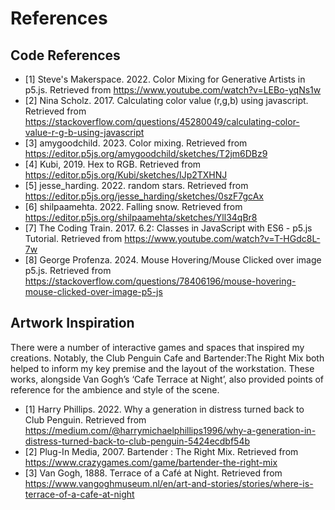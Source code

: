 # References
## Code References
- [1] Steve's Makerspace. 2022. Color Mixing for Generative Artists in p5.js. Retrieved from https://www.youtube.com/watch?v=LEBo-yqNs1w 
- [2] Nina Scholz. 2017. Calculating color value (r,g,b) using javascript. Retrieved from https://stackoverflow.com/questions/45280049/calculating-color-value-r-g-b-using-javascript 
- [3] amygoodchild. 2023. Color mixing. Retrieved from https://editor.p5js.org/amygoodchild/sketches/T2jm6DBz9 
- [4] Kubi, 2019. Hex to RGB. Retrieved from https://editor.p5js.org/Kubi/sketches/IJp2TXHNJ 
- [5] jesse_harding. 2022. random stars. Retrieved from https://editor.p5js.org/jesse_harding/sketches/0szF7gcAx  
- [6] shilpaamehta. 2022. Falling snow. Retrieved from https://editor.p5js.org/shilpaamehta/sketches/Yll34qBr8 
- [7] The Coding Train. 2017.  6.2: Classes in JavaScript with ES6 - p5.js Tutorial. Retrieved from https://www.youtube.com/watch?v=T-HGdc8L-7w 
- [8] George Profenza. 2024. Mouse Hovering/Mouse Clicked over image p5.js. Retrieved from https://stackoverflow.com/questions/78406196/mouse-hovering-mouse-clicked-over-image-p5-js 

## Artwork Inspiration
There were a number of interactive games and spaces that inspired my creations. Notably, the Club Penguin Cafe and Bartender:The Right Mix both helped to inform my key premise and the layout of the workstation. These works, alongside Van Gogh’s ‘Cafe Terrace at Night’, also provided points of reference for the ambience and style of the scene. 
- [1] Harry Phillips. 2022. Why a generation in distress turned back to Club Penguin. Retrieved from https://medium.com/@harrymichaelphillips1996/why-a-generation-in-distress-turned-back-to-club-penguin-5424ecdbf54b 
- [2] Plug-In Media, 2007. Bartender : The Right Mix. Retrieved from https://www.crazygames.com/game/bartender-the-right-mix 
- [3] Van Gogh, 1888. Terrace of a Café at Night. Retrieved from https://www.vangoghmuseum.nl/en/art-and-stories/stories/where-is-terrace-of-a-cafe-at-night

